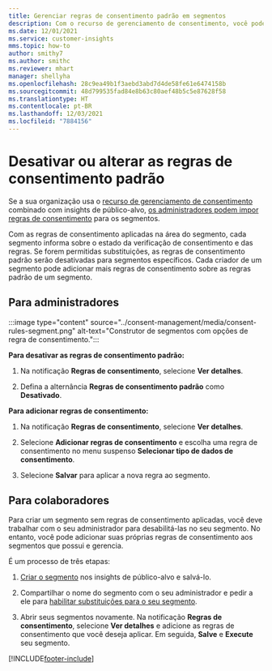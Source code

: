 ```yaml
---
title: Gerenciar regras de consentimento padrão em segmentos
description: Com o recurso de gerenciamento de consentimento, você pode desabilitar ou alterar as regras de consentimento padrão se as substituições estiverem habilitadas.
ms.date: 12/01/2021
ms.service: customer-insights
mms.topic: how-to
author: smithy7
ms.author: smithc
ms.reviewer: mhart
manager: shellyha
ms.openlocfilehash: 28c9ea49b1f3aebd3abd7d4de58fe61e6474158b
ms.sourcegitcommit: 48d799535fad84e8b63c80aef48b5c5e87628f58
ms.translationtype: HT
ms.contentlocale: pt-BR
ms.lasthandoff: 12/03/2021
ms.locfileid: "7884156"
---
```

# <a name="disable-or-change-default-consent-rules"></a>Desativar ou alterar as regras de consentimento padrão

Se a sua organização usa o [recurso de gerenciamento de consentimento](../consent-management/overview.md) combinado com insights de público-alvo, [os administradores podem impor regras de consentimento](activate-consent.md) para os segmentos. 

Com as regras de consentimento aplicadas na área do segmento, cada segmento informa sobre o estado da verificação de consentimento e das regras. Se forem permitidas substituições, as regras de consentimento padrão serão desativadas para segmentos específicos. Cada criador de um segmento pode adicionar mais regras de consentimento sobre as regras padrão de um segmento. 

## <a name="for-administrators"></a>Para administradores

:::image type="content" source="../consent-management/media/consent-rules-segment.png" alt-text="Construtor de segmentos com opções de regra de consentimento.":::

**Para desativar as regras de consentimento padrão:**

1. Na notificação **Regras de consentimento**, selecione **Ver detalhes**. 

1. Defina a alternância **Regras de consentimento padrão** como **Desativado**.

**Para adicionar regras de consentimento:**

1. Na notificação **Regras de consentimento**, selecione **Ver detalhes**. 

1. Selecione **Adicionar regras de consentimento** e escolha uma regra de consentimento no menu suspenso **Selecionar tipo de dados de consentimento**.

1. Selecione **Salvar** para aplicar a nova regra ao segmento.

## <a name="for-contributors"></a>Para colaboradores

Para criar um segmento sem regras de consentimento aplicadas, você deve trabalhar com o seu administrador para desabilitá-las no seu segmento. No entanto, você pode adicionar suas próprias regras de consentimento aos segmentos que possui e gerencia.

É um processo de três etapas: 
1. [Criar o segmento](segments.md) nos insights de público-alvo e salvá-lo. 

1. Compartilhar o nome do segmento com o seu administrador e pedir a ele para [habilitar substituições para o seu segmento](activate-consent.md). 

1. Abrir seus segmentos novamente. Na notificação **Regras de consentimento**, selecione **Ver detalhes** e adicione as regras de consentimento que você deseja aplicar. Em seguida, **Salve** e **Execute** seu segmento.



[!INCLUDE[footer-include](../includes/footer-banner.md)] 
